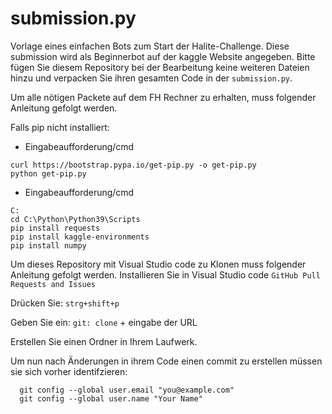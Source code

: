 # submission.py

Vorlage eines einfachen Bots zum Start der Halite-Challenge. Diese submission wird als Beginnerbot auf der
kaggle Website angegeben. Bitte fügen Sie diesem Repository bei der Bearbeitung keine weiteren Dateien hinzu und verpacken Sie ihren gesamten 
Code in der ```submission.py```.



Um alle nötigen Packete auf dem FH Rechner zu erhalten, muss folgender Anleitung gefolgt werden.

Falls pip nicht installiert:

- Eingabeaufforderung/cmd
```console
curl https://bootstrap.pypa.io/get-pip.py -o get-pip.py
python get-pip.py
```
- Eingabeaufforderung/cmd
```console
C:
cd C:\Python\Python39\Scripts
pip install requests
pip install kaggle-environments
pip install numpy
```

Um dieses Repository mit Visual Studio code zu Klonen muss folgender Anleitung gefolgt werden.
Installieren Sie in Visual Studio code ```GitHub Pull Requests and Issues```

Drücken Sie: ```strg+shift+p```

Geben Sie ein: ```git: clone``` + eingabe der URL

Erstellen Sie einen Ordner in Ihrem Laufwerk.

Um nun nach Änderungen in ihrem Code einen commit zu erstellen müssen sie sich vorher identifzieren:
```
  git config --global user.email "you@example.com"
  git config --global user.name "Your Name"
```
